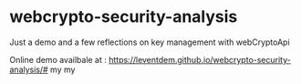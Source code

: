 # webcrypto-security-analysis
Just a demo and a few reflections on key management with webCryptoApi

Online demo availbale at : https://leventdem.github.io/webcrypto-security-analysis/#
my
my
